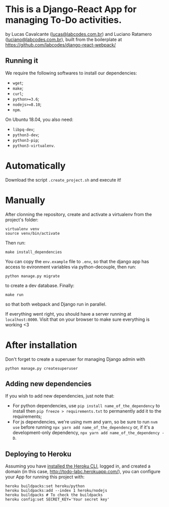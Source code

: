 # This is a Django-React App for managing To-Do activities.

by Lucas Cavalcante (lucas@labcodes.com.br) and Luciano Ratamero (luciano@labcodes.com.br), built from the boilerplate at https://github.com/labcodes/django-react-webpack/

## Running it

We require the following softwares to install our dependencies:
- `wget`;
- `make`;
- `curl`;
- `python>=3.6`;
- `nodejs>=8.10`;
- `npm`.

On Ubuntu 18.04, you also need:
- `libpq-dev`;
- `python3-dev`;
- `python3-pip`;
- `python3-virtualenv`.

# Automatically

Download the script `.create_project.sh` and execute it!

# Manually

After clonning the repository, create and activate a virtualenv from the project's folder:
```
virtualenv venv
source venv/bin/activate
```

Then run:
```
make install_dependencies
```

You can copy the `env.example` file to `.env`, so that the django app has access to evironment variables via python-decouple, then run:
```
python manage.py migrate
```
to create a dev database. Finally:
```
make run
```
so that both webpack and Django run in parallel.

If everything went right, you should have a server running at `localhost:8000`. Visit that on your browser to make sure everything is working <3

# After installation

Don't forget to create a superuser for managing Django admin with
```
python manage.py createsuperuser
```

## Adding new dependencies

If you wish to add new dependencies, just note that:

- For python dependencies, use `pip install name_of_the_dependency` to install then `pip freeze > requirements.txt` to permanently add it to the requirements;
- For js dependencies, we're using nvm and yarn, so be sure to run `nvm use` before running `npx yarn add name_of_the_dependency` or, if it's a development-only dependency, `npx yarn add name_of_the_dependency -D`.

## Deploying to Heroku

Assuming you have [installed the Heroku CLI](https://devcenter.heroku.com/articles/heroku-cli), logged in, and created a domain (in this case, http://todo-labc.herokuapp.com/), you can configure your App for running this project with:

```heroku git:remote -a todo-labc
heroku buildpacks:set heroku/python
heroku buildpacks:add --index 1 heroku/nodejs
heroku buildpacks # To check the buildpacks
heroku config:set SECRET_KEY='Your secret key'
```
